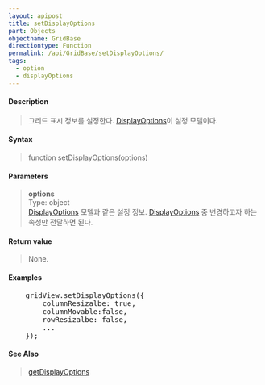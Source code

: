 ```yaml
---
layout: apipost
title: setDisplayOptions
part: Objects
objectname: GridBase
directiontype: Function
permalink: /api/GridBase/setDisplayOptions/
tags:
  - option
  - displayOptions
---
```



#### Description

> 그리드 표시 정보를 설정한다. [DisplayOptions](/api/types/DisplayOptions/)이 설정 모델이다.

#### Syntax

> function setDisplayOptions(options)

#### Parameters

> **options**  
> Type: object  
> [DisplayOptions](/api/types/DisplayOptions/) 모델과 같은 설정 정보. [DisplayOptions](/api/types/DisplayOptions/) 중 변경하고자 하는 속성만 전달하면 된다.    

#### Return value

> None.

#### Examples 

<pre class="prettyprint">
    gridView.setDisplayOptions({
        columnResizalbe: true,
        columnMovable:false,
        rowResizalbe: false,
        ...
    });
</pre>

#### See Also
> [getDisplayOptions](/api/GridBase/getDisplayOptions)